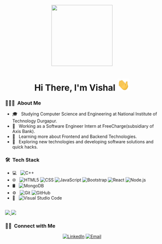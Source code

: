 <p align="Center" ><img src="https://media.giphy.com/media/jRf5fsn8G6YaogAWxn/giphy.gif" width="200" height="200"/></p>

<h1 align="Center">  Hi There, I'm Vishal <img src="https://raw.githubusercontent.com/ABSphreak/ABSphreak/master/gifs/Hi.gif" width="40px" /> </h1>

<h3> 👨🏻‍💻 &nbsp;About Me </h3>

- 🎓 &nbsp; Studying Computer Science and Engineering at National Institute of Technology Durgapur.
- 💼 &nbsp; Working as a Software Engineer Intern at FreeCharge(subsidiary of Axis Bank).
- 🌱 &nbsp; Learning more about Frontend and Backend Technologies. 
- 🤔 &nbsp; Exploring new technologies and developing software solutions and quick hacks.

<h3> 🛠 &nbsp;Tech Stack</h3>

- 💻 &nbsp;
  ![C++](https://img.shields.io/badge/-C++-333333?style=flat&logo=C%2B%2B&logoColor=00599C)
- 🌐 &nbsp;
  ![HTML5](https://img.shields.io/badge/-HTML5-333333?style=flat&logo=HTML5)
  ![CSS](https://img.shields.io/badge/-CSS-333333?style=flat&logo=CSS3&logoColor=1572B6)
  ![JavaScript](https://img.shields.io/badge/-JavaScript-333333?style=flat&logo=javascript)
  ![Bootstrap](https://img.shields.io/badge/-Bootstrap-333333?style=flat&logo=bootstrap&logoColor=563D7C)
  ![React](https://img.shields.io/badge/-React-333333?style=flat&logo=react)
  ![Node.js](https://img.shields.io/badge/-Node.js-333333?style=flat&logo=node.js)
- 🛢 &nbsp;
  ![MongoDB](https://img.shields.io/badge/-MongoDB-333333?style=flat&logo=mongodb)
- ⚙️ &nbsp;
  ![Git](https://img.shields.io/badge/-Git-333333?style=flat&logo=git)
  ![GitHub](https://img.shields.io/badge/-GitHub-333333?style=flat&logo=github)
- 🔧 &nbsp;
  ![Visual Studio Code](https://img.shields.io/badge/-Visual%20Studio%20Code-333333?style=flat&logo=visual-studio-code&logoColor=007ACC)

<br/>

<a href="https://github.com/VishalKK1997">
  <img height="180em" src="https://github-readme-stats.vercel.app/api?username=VishalKK1997&theme=buefy&show_icons=true" />
  <img height="180em" src="https://github-readme-stats.vercel.app/api/top-langs/?username=VishalKK1997&theme=buefy&layout=compact" />
</a>

<br/>

<h3> 🤝🏻 &nbsp;Connect with Me </h3>

<p align="center">
<a href="https://www.linkedin.com/in/vishal-kharwar-44a77a164/"><img alt="LinkedIn" src="https://img.shields.io/badge/LinkedIn-0077B5?style=for-the-badge&logo=linkedin&logoColor=white"></a>
<a href="mailto:vishalkumarkharwar@gmail.com"><img alt="Email" src="https://img.shields.io/badge/Gmail-D14836?style=for-the-badge&logo=gmail&logoColor=white"></a>
</p>
